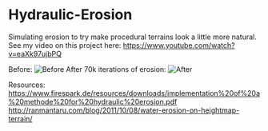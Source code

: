 # Hydraulic-Erosion
Simulating erosion to try make procedural terrains look a little more natural.
See my video on this project here: https://www.youtube.com/watch?v=eaXk97ujbPQ

Before:
![Before](https://i.imgur.com/c8BvDOj.jpg)
After 70k iterations of erosion:
![After](https://i.imgur.com/4p5Rmk4.png)

Resources:
https://www.firespark.de/resources/downloads/implementation%20of%20a%20methode%20for%20hydraulic%20erosion.pdf
http://ranmantaru.com/blog/2011/10/08/water-erosion-on-heightmap-terrain/
